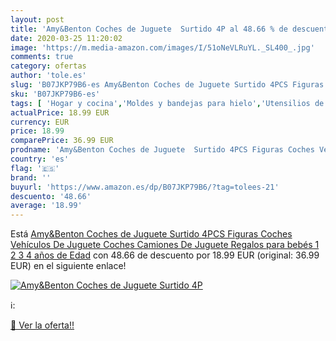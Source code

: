 ```yaml
---
layout: post
title: 'Amy&Benton Coches de Juguete  Surtido 4P al 48.66 % de descuento'
date: 2020-03-25 11:20:02
image: 'https://m.media-amazon.com/images/I/51oNeVLRuYL._SL400_.jpg'
comments: true
category: ofertas
author: 'tole.es'
slug: 'B07JKP79B6-es Amy&Benton Coches de Juguete Surtido 4PCS Figuras Coches...'
sku: 'B07JKP79B6-es'
tags: [ 'Hogar y cocina','Moldes y bandejas para hielo','Utensilios de bar','Utensilios de cocina','bebés', ]
actualPrice: 18.99 EUR
currency: EUR
price: 18.99
comparePrice: 36.99 EUR
prodname: 'Amy&Benton Coches de Juguete  Surtido 4PCS Figuras Coches Vehículos De Juguete Coches Camiones De Juguete Regalos para bebés 1 2 3 4 años de Edad'
country: 'es'
flag: '🇪🇸'
brand: ''
buyurl: 'https://www.amazon.es/dp/B07JKP79B6/?tag=tolees-21'
descuento: '48.66'
average: '18.99'
---
```


Está [Amy&Benton Coches de Juguete  Surtido 4PCS Figuras Coches Vehículos De Juguete Coches Camiones De Juguete Regalos para bebés 1 2 3 4 años de Edad](https://www.amazon.es/dp/B07JKP79B6/?tag=tolees-21) con 48.66 de descuento por 18.99 EUR (original: 36.99 EUR) en el siguiente enlace!

[![Amy&Benton Coches de Juguete  Surtido 4P](https://m.media-amazon.com/images/I/51oNeVLRuYL._SL400_.jpg)](https://www.amazon.es/dp/B07JKP79B6/?tag=tolees-21)

ℹ️:


[🛒 Ver la oferta!!](https://www.amazon.es/dp/B07JKP79B6/?tag=tolees-21)
